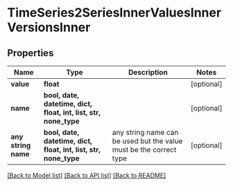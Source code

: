 # TimeSeries2SeriesInnerValuesInnerVersionsInner


## Properties
Name | Type | Description | Notes
------------ | ------------- | ------------- | -------------
**value** | **float** |  | [optional] 
**name** | **bool, date, datetime, dict, float, int, list, str, none_type** |  | [optional] 
**any string name** | **bool, date, datetime, dict, float, int, list, str, none_type** | any string name can be used but the value must be the correct type | [optional]

[[Back to Model list]](../README.md#documentation-for-models) [[Back to API list]](../README.md#documentation-for-api-endpoints) [[Back to README]](../README.md)


